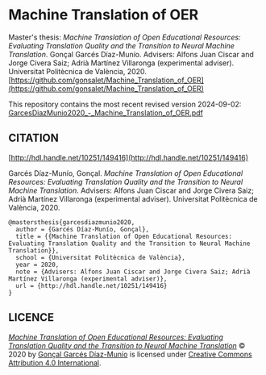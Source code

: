 # Machine Translation of OER
Master's thesis: *Machine Translation of Open Educational Resources: Evaluating Translation Quality and the Transition to Neural Machine Translation*.
Gonçal Garcés Díaz-Munío. Advisers: Alfons Juan Ciscar and Jorge Civera Saiz; Adrià Martínez Villaronga (experimental adviser). Universitat Politècnica de València, 2020.
[https://github.com/gonsalet/Machine_Translation_of_OER](https://github.com/gonsalet/Machine_Translation_of_OER)

This repository contains the most recent revised version 2024-09-02: [GarcesDiazMunio2020_-_Machine_Translation_of_OER.pdf](https://github.com/gonsalet/Machine_Translation_of_OER/blob/main/GarcesDiazMunio2020_-_Machine_Translation_of_OER.pdf)

CITATION
--------
[http://hdl.handle.net/10251/149416](http://hdl.handle.net/10251/149416)

Garcés Díaz-Munío, Gonçal. *Machine Translation of Open Educational Resources: Evaluating Translation Quality and the Transition to Neural Machine Translation*. Advisers: Alfons Juan Ciscar and Jorge Civera Saiz; Adrià Martínez Villaronga (experimental adviser). Universitat Politècnica de València, 2020.

```
@mastersthesis{garcesdiazmunio2020,
  author = {Garcés Díaz-Munío, Gonçal},
  title = {{Machine Translation of Open Educational Resources: Evaluating Translation Quality and the Transition to Neural Machine Translation}},
  school = {Universitat Politècnica de València},
  year = 2020,
  note = {Advisers: Alfons Juan Ciscar and Jorge Civera Saiz; Adrià Martínez Villaronga (experimental adviser)},
  url = {http://hdl.handle.net/10251/149416}
}
```

LICENCE
-------

*[Machine Translation of Open Educational Resources: Evaluating Translation Quality and the Transition to Neural Machine Translation](https://github.com/gonsalet/Machine_Translation_of_OER)* © 2020 by [Gonçal Garcés Díaz-Munío](http://www.upv.es/ficha-personal/gogardia) is licensed under [Creative Commons Attribution 4.0 International](https://creativecommons.org/licenses/by/4.0/).
